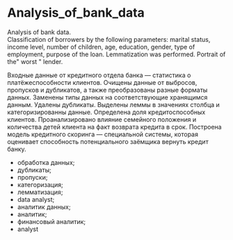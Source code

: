 # Analysis_of_bank_data

Analysis of bank data.  
Classification of borrowers by the following parameters: marital status, income level, number of children, age, education, gender, type of employment, purpose of the loan. 
Lemmatization was performed. 
Portrait of the" worst " lender.

Входные данные от кредитного отдела банка  — статистика о платёжеспособности клиентов. 
Очищены данные от выбросов, пропусков и дубликатов, а также преобразованы разные форматы данных. Заменены типы данных на соответствующие хранящимся данным. Удалены дубликаты. Выделены леммы в значениях столбца и категоризированны данные.
Определена доля кредитоспособных клиентов.
Проанализировано влияние семейного положения и количества детей клиента на факт возврата кредита в срок. 
Построена модель кредитного скоринга — специальной системы, которая оценивает способность потенциального заёмщика вернуть кредит банку.

- обработка данных;
- дубликаты;
- пропуски;
- категоризация;
- лемматизация;
- data analyst;
- аналитик данных;
- аналитик;
- финансовый аналитик;
- analyst
